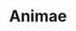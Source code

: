 ---
pid: MX207
title: Animae
location_transcription: 2213 Hobson St. South 18
zipcode: '19144'
outside_phl: 
neighborhood: Germantown
age: '11'
age_range: 6-13
instagram: 
image_file_name: MX_207.jpg
proposal_transcription: 
topic: Art,Pop Culture
topic_summary: 0, 0
type: Other No Form
keywords_other: 
credit: Samira Wallace
image_labels: 
twitter: 
facebook: 
permalink: "/monuments/mx207/"
layout: item-page
---